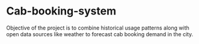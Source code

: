 # Cab-booking-system
Objective of the project is to combine historical usage patterns along with open data sources like weather to forecast cab booking demand in the city.
